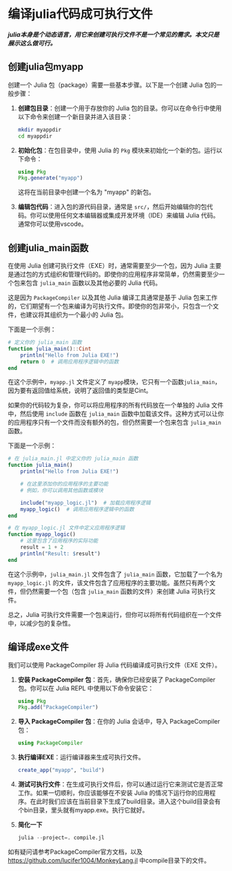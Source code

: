 # 编译julia代码成可执行文件

***julia本身是个动态语言，用它来创建可执行文件不是一个常见的需求。本文只是展示这么做可行。***

## 创建julia包myapp

创建一个 Julia 包（package）需要一些基本步骤。以下是一个创建 Julia 包的一般步骤：

1. **创建包目录**：创建一个用于存放你的 Julia 包的目录。你可以在命令行中使用以下命令来创建一个新目录并进入该目录：

   ```bash
   mkdir myappdir
   cd myappdir
   ```

2. **初始化包**：在包目录中，使用 Julia 的 `Pkg` 模块来初始化一个新的包。运行以下命令：

   ```julia
   using Pkg
   Pkg.generate("myapp")
   ```

   这将在当前目录中创建一个名为 "myapp" 的新包。

3. **编辑包代码**：进入包的源代码目录，通常是 `src/`，然后开始编辑你的包代码。你可以使用任何文本编辑器或集成开发环境（IDE）来编辑 Julia 代码。通常你可以使用vscode。

## 创建julia_main函数

在使用 Julia 创建可执行文件（EXE）时，通常需要至少一个包，因为 Julia 主要是通过包的方式组织和管理代码的。即使你的应用程序非常简单，仍然需要至少一个包来包含 `julia_main` 函数以及其他必要的 Julia 代码。

这是因为 `PackageCompiler` 以及其他 Julia 编译工具通常是基于 Julia 包来工作的，它们期望有一个包来编译为可执行文件。即使你的包非常小，只包含一个文件，也建议将其组织为一个最小的 Julia 包。

下面是一个示例：

```julia
# 定义你的 julia_main 函数
function julia_main()::Cint
    println("Hello from Julia EXE!")
    return 0  # 调用应用程序逻辑中的函数
end
```

在这个示例中，`myapp.jl` 文件定义了 `myapp`模块，它只有一个函数`julia_main`，因为要有返回值给系统，说明了返回值的类型是Cint。

如果你的代码较为复杂，你可以将应用程序的所有代码放在一个单独的 Julia 文件中，然后使用 `include` 函数在 `julia_main` 函数中加载该文件。这种方式可以让你的应用程序只有一个文件而没有额外的包，但仍然需要一个包来包含 `julia_main` 函数。

下面是一个示例：

```julia
# 在 julia_main.jl 中定义你的 julia_main 函数
function julia_main()
    println("Hello from Julia EXE!")

    # 在这里添加你的应用程序的主要功能
    # 例如，你可以调用其他函数或模块

    include("myapp_logic.jl")  # 加载应用程序逻辑
    myapp_logic()  # 调用应用程序逻辑中的函数
end

# 在 myapp_logic.jl 文件中定义应用程序逻辑
function myapp_logic()
    # 这里包含了应用程序的实际功能
    result = 1 + 2
    println("Result: $result")
end
```

在这个示例中，`julia_main.jl` 文件包含了 `julia_main` 函数，它加载了一个名为 `myapp_logic.jl` 的文件，该文件包含了应用程序的主要功能。虽然只有两个文件，但仍然需要一个包（包含 `julia_main` 函数的文件）来创建 Julia 可执行文件。

总之，Julia 可执行文件需要一个包来运行，但你可以将所有代码组织在一个文件中，以减少包的复杂性。
## 编译成exe文件

我们可以使用 PackageCompiler 将 Julia 代码编译成可执行文件（EXE 文件）。

1. **安装 PackageCompiler 包**：首先，确保你已经安装了 PackageCompiler 包。你可以在 Julia REPL 中使用以下命令安装它：

   ```julia
   using Pkg
   Pkg.add("PackageCompiler")
   ```

2. **导入 PackageCompiler 包**：在你的 Julia 会话中，导入 PackageCompiler 包：

   ```julia
   using PackageCompiler
   ```

3. **执行编译EXE**：运行编译器来生成可执行文件。

   ```julia
   create_app("myapp", "build")
   ```

4. **测试可执行文件**：在生成可执行文件后，你可以通过运行它来测试它是否正常工作。如果一切顺利，你应该能够在不安装 Julia 的情况下运行你的应用程序。在此时我们应该在当前目录下生成了build目录。进入这个build目录会有个bin目录，里头就有myapp.exe。执行它就好。

5. **简化一下**

   ```julia
   julia --project=. compile.jl
   ```  

如有疑问请参考PackageCompiler官方文档，以及 https://github.com/lucifer1004/MonkeyLang.jl 中compile目录下的文件。
